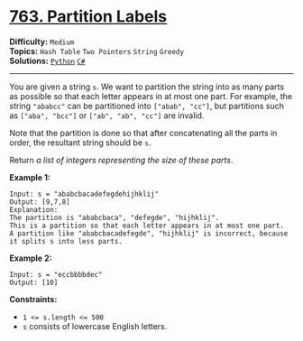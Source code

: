 # [763. Partition Labels](https://leetcode.com/problems/partition-labels/)

**Difficulty:** `Medium`  
**Topics:** `Hash Table` `Two Pointers` `String` `Greedy`  
**Solutions:** [`Python`](../../src/python/challenges/problems/partition_labels_test.py) [`C#`](../../src/csharp/challenges/Problems/PartitionLabels.cs)  

---

You are given a string `s`. We want to partition the string into as many parts as possible so that each letter appears in at most one part. For example, the string `"ababcc"` can be partitioned into `["abab", "cc"]`, but partitions such as `["aba", "bcc"]` or `["ab", "ab", "cc"]` are invalid.

Note that the partition is done so that after concatenating all the parts in order, the resultant string should be `s`.

Return *a list of integers representing the size of these parts*.

**Example 1:**

```
Input: s = "ababcbacadefegdehijhklij"
Output: [9,7,8]
Explanation:
The partition is "ababcbaca", "defegde", "hijhklij".
This is a partition so that each letter appears in at most one part.
A partition like "ababcbacadefegde", "hijhklij" is incorrect, because it splits s into less parts.
```

**Example 2:**

```
Input: s = "eccbbbbdec"
Output: [10]
```

**Constraints:**

* `1 <= s.length <= 500`
* `s` consists of lowercase English letters.